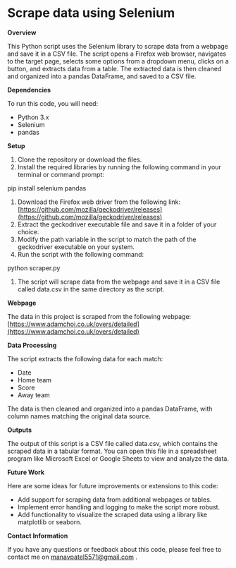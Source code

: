 # **Scrape data using Selenium**

**Overview**

This Python script uses the Selenium library to scrape data from a webpage and save it in a CSV file. The script opens a Firefox web browser, navigates to the target page, selects some options from a dropdown menu, clicks on a button, and extracts data from a table. The extracted data is then cleaned and organized into a pandas DataFrame, and saved to a CSV file.

**Dependencies**

To run this code, you will need:

- Python 3.x
- Selenium
- pandas

**Setup**

1. Clone the repository or download the files.
2. Install the required libraries by running the following command in your terminal or command prompt:

pip install selenium pandas

1. Download the Firefox web driver from the following link: [https://github.com/mozilla/geckodriver/releases](https://github.com/mozilla/geckodriver/releases)
2. Extract the geckodriver executable file and save it in a folder of your choice.
3. Modify the path variable in the script to match the path of the geckodriver executable on your system.
4. Run the script with the following command:

python scraper.py

1. The script will scrape data from the webpage and save it in a CSV file called data.csv in the same directory as the script.

**Webpage**

The data in this project is scraped from the following webpage: [https://www.adamchoi.co.uk/overs/detailed](https://www.adamchoi.co.uk/overs/detailed)

**Data Processing**

The script extracts the following data for each match:

- Date
- Home team
- Score
- Away team

The data is then cleaned and organized into a pandas DataFrame, with column names matching the original data source.

**Outputs**

The output of this script is a CSV file called data.csv, which contains the scraped data in a tabular format. You can open this file in a spreadsheet program like Microsoft Excel or Google Sheets to view and analyze the data.

**Future Work**

Here are some ideas for future improvements or extensions to this code:

- Add support for scraping data from additional webpages or tables.
- Implement error handling and logging to make the script more robust.
- Add functionality to visualize the scraped data using a library like matplotlib or seaborn.

**Contact Information**

If you have any questions or feedback about this code, please feel free to contact me on [manavpatel5571@gmail.com](mailto:manavpatel5571@gmail.com) .
